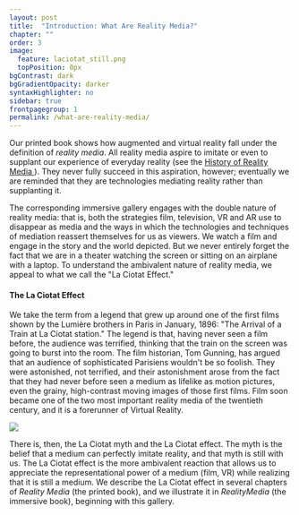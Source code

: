 ```yaml
---
layout: post
title:  "Introduction: What Are Reality Media?"
chapter: ""
order: 3
image:
  feature: laciotat_still.png
  topPosition: 0px
bgContrast: dark
bgGradientOpacity: darker
syntaxHighlighter: no
sidebar: true
frontpagegroup: 1
permalink: /what-are-reality-media/
---
```

Our printed book shows how augmented and virtual reality fall under the definition of *reality media*. All reality media aspire to imitate or even to supplant our experience of everyday reality (see the <a class="exlink" href="{{site.baseurl}}/history"> History of Reality Media </a>). They never fully succeed in this aspiration, however; eventually we are reminded that they are technologies mediating reality rather than supplanting it. 

The corresponding immersive gallery engages with the double nature of reality media: that is, both the strategies film, television, VR and AR use to disappear as media and the ways in which the technologies and techniques of mediation reassert themselves for us as viewers. We watch a film and engage in the story and the world depicted. But we never entirely forget the fact that we are in a theater watching the screen or sitting on an airplane with a laptop. To understand the ambivalent nature of reality media, we appeal to what we call the "La Ciotat Effect."

#### The La Ciotat Effect

We take the term from a legend that grew up around one of the first films shown by the Lumière brothers in Paris in January, 1896: "The Arrival of a Train at La Ciotat station." The legend is that, having never seen a film before, the audience was terrified, thinking that the train on the screen was going to burst into the room. The film historian, Tom Gunning, has argued that an audience of sophisticated Parisiens wouldn't be so foolish. They were astonished, not terrified, and their astonishment arose from the fact that they had never before seen a medium as lifelike as motion pictures, even the grainy, high-contrast moving images of those first films. Film soon became one of the two most important reality media of the twentieth century, and it is a forerunner of Virtual Reality.

<img class="img img--fullContainer img--10xLeading" src="{{ site.baseurl_book_img }}ch0-reality/laciotat_still.png"> 

There is, then, the La Ciotat myth and the La Ciotat effect. The myth is the belief that a medium can perfectly imitate reality, and that myth is still with us. The La Ciotat effect is the more ambivalent reaction that allows us to appreciate the representational power of a medium (film, VR) while realizing that it is still a medium. We describe the La Ciotat effect in several chapters of <i>Reality Media</i> (the printed book), and we illustrate it in <i>RealityMedia</i> (the immersive book), beginning with <a class="xrlink" room="0" waypoint="realitymedia">this gallery</a>.


